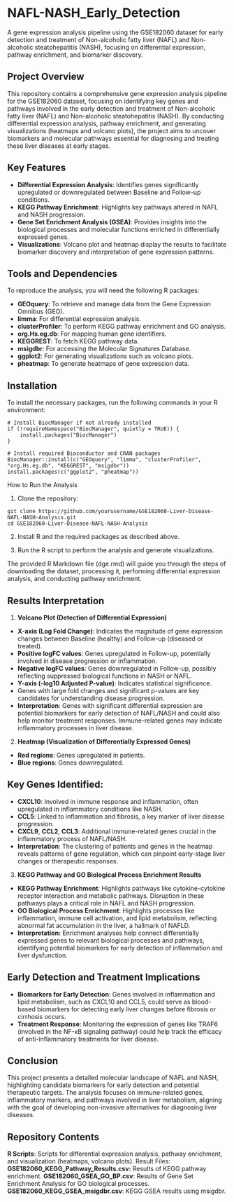 # NAFL-NASH_Early_Detection
A gene expression analysis pipeline using the GSE182060 dataset for early detection and treatment of Non-alcoholic fatty liver (NAFL) and Non-alcoholic steatohepatitis (NASH), focusing on differential expression, pathway enrichment, and biomarker discovery.

## Project Overview
This repository contains a comprehensive gene expression analysis pipeline for the GSE182060 dataset, focusing on identifying key genes and pathways involved in the early detection and treatment of Non-alcoholic fatty liver (NAFL) and Non-alcoholic steatohepatitis (NASH). By conducting differential expression analysis, pathway enrichment, and generating visualizations (heatmaps and volcano plots), the project aims to uncover biomarkers and molecular pathways essential for diagnosing and treating these liver diseases at early stages.

## Key Features
- **Differential Expression Analysis**: Identifies genes significantly upregulated or downregulated between Baseline and Follow-up conditions.
- **KEGG Pathway Enrichment**: Highlights key pathways altered in NAFL and NASH progression.
- **Gene Set Enrichment Analysis (GSEA)**: Provides insights into the biological processes and molecular functions enriched in differentially expressed genes.
- **Visualizations**: Volcano plot and heatmap display the results to facilitate biomarker discovery and interpretation of gene expression patterns.

## Tools and Dependencies
To reproduce the analysis, you will need the following R packages:

- **GEOquery**: To retrieve and manage data from the Gene Expression Omnibus (GEO).
- **limma**: For differential expression analysis.
- **clusterProfiler**: To perform KEGG pathway enrichment and GO analysis.
- **org.Hs.eg.db**: For mapping human gene identifiers.
- **KEGGREST**: To fetch KEGG pathway data.
- **msigdbr**: For accessing the Molecular Signatures Database.
- **ggplot2**: For generating visualizations such as volcano plots.
- **pheatmap**: To generate heatmaps of gene expression data.

## Installation
To install the necessary packages, run the following commands in your R environment:
```
# Install BiocManager if not already installed
if (!requireNamespace("BiocManager", quietly = TRUE)) {
    install.packages("BiocManager")
}

# Install required Bioconductor and CRAN packages
BiocManager::install(c("GEOquery", "limma", "clusterProfiler", "org.Hs.eg.db", "KEGGREST", "msigdbr"))
install.packages(c("ggplot2", "pheatmap"))
```

How to Run the Analysis
1. Clone the repository:
```
git clone https://github.com/yourusername/GSE182060-Liver-Disease-NAFL-NASH-Analysis.git
cd GSE182060-Liver-Disease-NAFL-NASH-Analysis
```
2. Install R and the required packages as described above.

3. Run the R script to perform the analysis and generate visualizations.

The provided R Markdown file (dge.rmd) will guide you through the steps of downloading the dataset, processing it, performing differential expression analysis, and conducting pathway enrichment.

## Results Interpretation
1. **Volcano Plot (Detection of Differential Expression)**
- **X-axis (Log Fold Change)**: Indicates the magnitude of gene expression changes between Baseline (healthy) and Follow-up (diseased or treated).
- **Positive logFC values**: Genes upregulated in Follow-up, potentially involved in disease progression or inflammation.
- **Negative logFC values**: Genes downregulated in Follow-up, possibly reflecting suppressed biological functions in NASH or NAFL.
- **Y-axis (-log10 Adjusted P-value)**: Indicates statistical significance.
- Genes with large fold changes and significant p-values are key candidates for understanding disease progression.
- **Interpretation**: Genes with significant differential expression are potential biomarkers for early detection of NAFL/NASH and could also help monitor treatment responses. Immune-related genes may indicate inflammatory processes in liver disease.

2. **Heatmap (Visualization of Differentially Expressed Genes)**
- **Red regions**: Genes upregulated in patients.
- **Blue regions**: Genes downregulated.

## Key Genes Identified:
- **CXCL10**: Involved in immune response and inflammation, often upregulated in inflammatory conditions like NASH.
- **CCL5**: Linked to inflammation and fibrosis, a key marker of liver disease progression.
- **CXCL9**, **CCL2**, **CCL3**: Additional immune-related genes crucial in the inflammatory process of NAFL/NASH.
- **Interpretation**: The clustering of patients and genes in the heatmap reveals patterns of gene regulation, which can pinpoint early-stage liver changes or therapeutic responses.

3. **KEGG Pathway and GO Biological Process Enrichment Results**
- **KEGG Pathway Enrichment**: Highlights pathways like cytokine-cytokine receptor interaction and metabolic pathways. Disruption in these pathways plays a critical role in NAFL and NASH progression.
- **GO Biological Process Enrichment**: Highlights processes like inflammation, immune cell activation, and lipid metabolism, reflecting abnormal fat accumulation in the liver, a hallmark of NAFLD.
- **Interpretation:** Enrichment analyses help connect differentially expressed genes to relevant biological processes and pathways, identifying potential biomarkers for early detection of inflammation and liver dysfunction.

## Early Detection and Treatment Implications
- **Biomarkers for Early Detection**: Genes involved in inflammation and lipid metabolism, such as CXCL10 and CCL5, could serve as blood-based biomarkers for detecting early liver changes before fibrosis or cirrhosis occurs.
- **Treatment Response**: Monitoring the expression of genes like TRAF6 (involved in the NF-κB signaling pathway) could help track the efficacy of anti-inflammatory treatments for liver disease.

## Conclusion
This project presents a detailed molecular landscape of NAFL and NASH, highlighting candidate biomarkers for early detection and potential therapeutic targets. The analysis focuses on immune-related genes, inflammatory markers, and pathways involved in liver metabolism, aligning with the goal of developing non-invasive alternatives for diagnosing liver diseases.

## Repository Contents
**R Scripts**: Scripts for differential expression analysis, pathway enrichment, and visualization (heatmaps, volcano plots).
Result Files:
**GSE182060_KEGG_Pathway_Results.csv:** Results of KEGG pathway enrichment.
**GSE182060_GSEA_GO_BP.csv**: Results of Gene Set Enrichment Analysis for GO biological processes.
**GSE182060_KEGG_GSEA_msigdbr.csv**: KEGG GSEA results using msigdbr.

